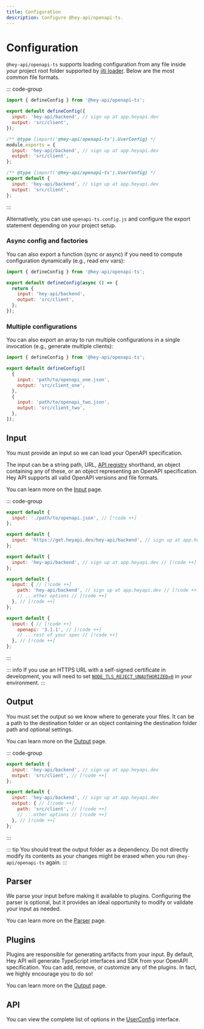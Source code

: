 ```yaml
---
title: Configuration
description: Configure @hey-api/openapi-ts.
---
```


# Configuration

`@hey-api/openapi-ts` supports loading configuration from any file inside your project root folder supported by [jiti loader](https://github.com/unjs/c12?tab=readme-ov-file#-features). Below are the most common file formats.

::: code-group

```js [openapi-ts.config.ts]
import { defineConfig } from '@hey-api/openapi-ts';

export default defineConfig({
  input: 'hey-api/backend', // sign up at app.heyapi.dev
  output: 'src/client',
});
```

```js [openapi-ts.config.cjs]
/** @type {import('@hey-api/openapi-ts').UserConfig} */
module.exports = {
  input: 'hey-api/backend', // sign up at app.heyapi.dev
  output: 'src/client',
};
```

```js [openapi-ts.config.mjs]
/** @type {import('@hey-api/openapi-ts').UserConfig} */
export default {
  input: 'hey-api/backend', // sign up at app.heyapi.dev
  output: 'src/client',
};
```

:::

Alternatively, you can use `openapi-ts.config.js` and configure the export statement depending on your project setup.

### Async config and factories

You can also export a function (sync or async) if you need to compute configuration dynamically (e.g., read env vars):

```js
import { defineConfig } from '@hey-api/openapi-ts';

export default defineConfig(async () => {
  return {
    input: 'hey-api/backend',
    output: 'src/client',
  };
});
```

### Multiple configurations

You can also export an array to run multiple configurations in a single invocation (e.g., generate multiple clients):

```js
import { defineConfig } from '@hey-api/openapi-ts';

export default defineConfig([
  {
    input: 'path/to/openapi_one.json',
    output: 'src/client_one',
  },
  {
    input: 'path/to/openapi_two.json',
    output: 'src/client_two',
  },
]);
```

<!--
TODO: uncomment after c12 supports multiple configs
see https://github.com/unjs/c12/issues/92
-->
<!-- ### Multiple Clients

If you want to generate multiple clients with a single `openapi-ts` command, you can provide an array of configuration objects.

```js
import { defineConfig } from '@hey-api/openapi-ts';

export default defineConfig([
  {
    input: 'path/to/openapi_one.json',
    output: 'src/client_one',
    plugins: ['legacy/fetch'],
  },
  {
    input: 'path/to/openapi_two.json',
    output: 'src/client_two',
    plugins: ['legacy/axios'],
  },
])
``` -->

## Input

You must provide an input so we can load your OpenAPI specification.

The input can be a string path, URL, [API registry](/openapi-ts/configuration/input#api-registry) shorthand, an object containing any of these, or an object representing an OpenAPI specification. Hey API supports all valid OpenAPI versions and file formats.

You can learn more on the [Input](/openapi-ts/configuration/input) page.

::: code-group

```js [path]
export default {
  input: './path/to/openapi.json', // [!code ++]
};
```

```js [url]
export default {
  input: 'https://get.heyapi.dev/hey-api/backend', // sign up at app.heyapi.dev // [!code ++]
};
```

```js [registry]
export default {
  input: 'hey-api/backend', // sign up at app.heyapi.dev // [!code ++]
};
```

<!-- prettier-ignore-start -->
```js [object]
export default {
  input: { // [!code ++]
    path: 'hey-api/backend', // sign up at app.heyapi.dev // [!code ++]
    // ...other options // [!code ++]
  }, // [!code ++]
};
```
<!-- prettier-ignore-end -->
<!-- prettier-ignore-start -->
```js [spec]
export default {
  input: { // [!code ++]
    openapi: '3.1.1', // [!code ++]
    // ...rest of your spec // [!code ++]
  }, // [!code ++]
};
```
<!-- prettier-ignore-end -->

:::

::: info
If you use an HTTPS URL with a self-signed certificate in development, you will need to set [`NODE_TLS_REJECT_UNAUTHORIZED=0`](https://github.com/hey-api/openapi-ts/issues/276#issuecomment-2043143501) in your environment.
:::

## Output

You must set the output so we know where to generate your files. It can be a path to the destination folder or an object containing the destination folder path and optional settings.

You can learn more on the [Output](/openapi-ts/configuration/output) page.

::: code-group

```js [path]
export default {
  input: 'hey-api/backend', // sign up at app.heyapi.dev
  output: 'src/client', // [!code ++]
};
```

<!-- prettier-ignore-start -->
```js [object]
export default {
  input: 'hey-api/backend', // sign up at app.heyapi.dev
  output: { // [!code ++]
    path: 'src/client', // [!code ++]
    // ...other options // [!code ++]
  }, // [!code ++]
};
```
<!-- prettier-ignore-end -->

:::

::: tip
You should treat the output folder as a dependency. Do not directly modify its contents as your changes might be erased when you run `@hey-api/openapi-ts` again.
:::

## Parser

We parse your input before making it available to plugins. Configuring the parser is optional, but it provides an ideal opportunity to modify or validate your input as needed.

You can learn more on the [Parser](/openapi-ts/configuration/parser) page.

## Plugins

Plugins are responsible for generating artifacts from your input. By default, Hey API will generate TypeScript interfaces and SDK from your OpenAPI specification. You can add, remove, or customize any of the plugins. In fact, we highly encourage you to do so!

You can learn more on the [Output](/openapi-ts/output) page.

## API

You can view the complete list of options in the [UserConfig](https://github.com/hey-api/openapi-ts/blob/main/packages/openapi-ts/src/types/config.d.ts) interface.

<!--@include: ../partials/examples.md-->
<!--@include: ../partials/sponsors.md-->
